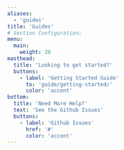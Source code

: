 ```yaml
---
aliases:
  - 'guides'
title: 'Guides'
# Section Configuration:
menu:
  main:
    weight: 20
masthead:
  title: 'Looking to get started?'
  buttons:
    - label: 'Getting Started Guide'
      to: 'guide/getting-started/'
      color: 'accent'
bottom:
  title: 'Need More Help?'
  text: 'See the Github Issues'
  buttons:
    - label: 'Github Issues'
      href: '#'
      color: 'accent'
---
```

